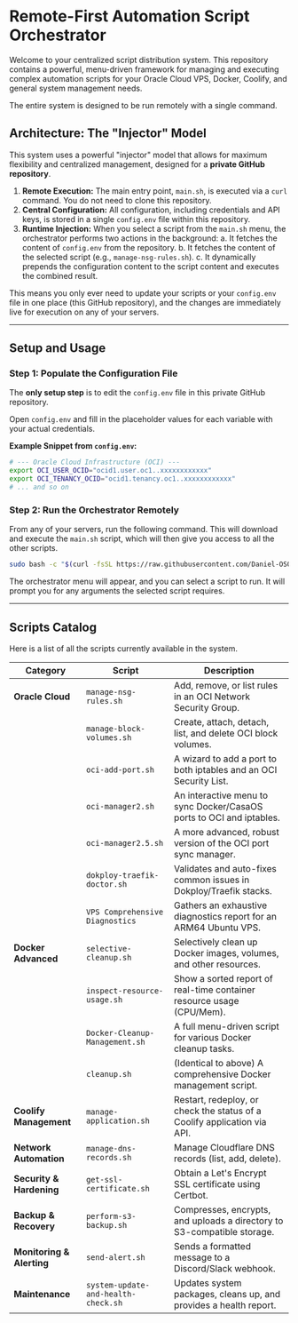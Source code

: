 # Remote-First Automation Script Orchestrator

Welcome to your centralized script distribution system. This repository contains a powerful, menu-driven framework for managing and executing complex automation scripts for your Oracle Cloud VPS, Docker, Coolify, and general system management needs.

The entire system is designed to be run remotely with a single command.

## Architecture: The "Injector" Model

This system uses a powerful "injector" model that allows for maximum flexibility and centralized management, designed for a **private GitHub repository**.

1.  **Remote Execution:** The main entry point, `main.sh`, is executed via a `curl` command. You do not need to clone this repository.
2.  **Central Configuration:** All configuration, including credentials and API keys, is stored in a single `config.env` file within this repository.
3.  **Runtime Injection:** When you select a script from the `main.sh` menu, the orchestrator performs two actions in the background:
    a. It fetches the content of `config.env` from the repository.
    b. It fetches the content of the selected script (e.g., `manage-nsg-rules.sh`).
    c. It dynamically prepends the configuration content to the script content and executes the combined result.

This means you only ever need to update your scripts or your `config.env` file in one place (this GitHub repository), and the changes are immediately live for execution on any of your servers.

---

## Setup and Usage

### Step 1: Populate the Configuration File

The **only setup step** is to edit the `config.env` file in this private GitHub repository.

Open `config.env` and fill in the placeholder values for each variable with your actual credentials.

**Example Snippet from `config.env`:**
```bash
# --- Oracle Cloud Infrastructure (OCI) ---
export OCI_USER_OCID="ocid1.user.oc1..xxxxxxxxxxxx"
export OCI_TENANCY_OCID="ocid1.tenancy.oc1..xxxxxxxxxxxx"
# ... and so on
```

### Step 2: Run the Orchestrator Remotely

From any of your servers, run the following command. This will download and execute the `main.sh` script, which will then give you access to all the other scripts.

```bash
sudo bash -c "$(curl -fsSL https://raw.githubusercontent.com/Daniel-OS01/Scripts/refs/heads/main/main.sh)"
```

The orchestrator menu will appear, and you can select a script to run. It will prompt you for any arguments the selected script requires.

---

## Scripts Catalog

Here is a list of all the scripts currently available in the system.

| Category                 | Script                                    | Description                                                                 |
| ------------------------ | ----------------------------------------- | --------------------------------------------------------------------------- |
| **Oracle Cloud**         | `manage-nsg-rules.sh`                     | Add, remove, or list rules in an OCI Network Security Group.                |
|                          | `manage-block-volumes.sh`                 | Create, attach, detach, list, and delete OCI block volumes.                 |
|                          | `oci-add-port.sh`                         | A wizard to add a port to both iptables and an OCI Security List.           |
|                          | `oci-manager2.sh`                         | An interactive menu to sync Docker/CasaOS ports to OCI and iptables.        |
|                          | `oci-manager2.5.sh`                       | A more advanced, robust version of the OCI port sync manager.               |
|                          | `dokploy-traefik-doctor.sh`               | Validates and auto-fixes common issues in Dokploy/Traefik stacks.           |
|                          | `VPS Comprehensive Diagnostics`           | Gathers an exhaustive diagnostics report for an ARM64 Ubuntu VPS.           |
| **Docker Advanced**      | `selective-cleanup.sh`                    | Selectively clean up Docker images, volumes, and other resources.           |
|                          | `inspect-resource-usage.sh`               | Show a sorted report of real-time container resource usage (CPU/Mem).       |
|                          | `Docker-Cleanup-Management.sh`            | A full menu-driven script for various Docker cleanup tasks.                 |
|                          | `cleanup.sh`                              | (Identical to above) A comprehensive Docker management script.              |
| **Coolify Management**   | `manage-application.sh`                   | Restart, redeploy, or check the status of a Coolify application via API.    |
| **Network Automation**   | `manage-dns-records.sh`                   | Manage Cloudflare DNS records (list, add, delete).                          |
| **Security & Hardening** | `get-ssl-certificate.sh`                  | Obtain a Let's Encrypt SSL certificate using Certbot.                       |
| **Backup & Recovery**    | `perform-s3-backup.sh`                    | Compresses, encrypts, and uploads a directory to S3-compatible storage.     |
| **Monitoring & Alerting**| `send-alert.sh`                           | Sends a formatted message to a Discord/Slack webhook.                       |
| **Maintenance**          | `system-update-and-health-check.sh`       | Updates system packages, cleans up, and provides a health report.           |

